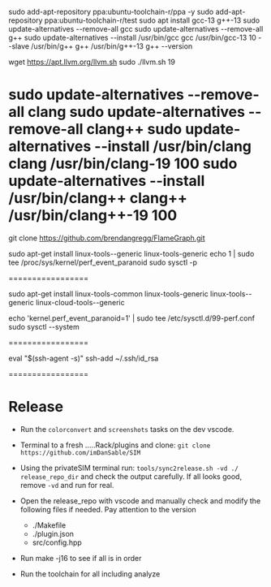 

sudo add-apt-repository ppa:ubuntu-toolchain-r/ppa -y
sudo add-apt-repository ppa:ubuntu-toolchain-r/test
sudo apt install gcc-13 g++-13
sudo update-alternatives --remove-all gcc
sudo update-alternatives --remove-all g++
sudo update-alternatives --install /usr/bin/gcc gcc /usr/bin/gcc-13 10 --slave /usr/bin/g++ g++ /usr/bin/g++-13
g++ --version

wget https://apt.llvm.org/llvm.sh
sudo ./llvm.sh 19

sudo update-alternatives --remove-all clang
sudo update-alternatives --remove-all clang++
sudo update-alternatives --install /usr/bin/clang clang /usr/bin/clang-19 100
sudo update-alternatives --install /usr/bin/clang++ clang++ /usr/bin/clang++-19 100
=================

git clone https://github.com/brendangregg/FlameGraph.git

sudo apt-get install linux-tools-<kernel-version>-generic linux-tools-generic
echo 1 | sudo tee /proc/sys/kernel/perf_event_paranoid
sudo sysctl -p

=================

sudo apt-get install linux-tools-common linux-tools-generic linux-tools-<kernel-version>-generic linux-cloud-tools-<kernel-version>-generic

echo 'kernel.perf_event_paranoid=1' | sudo tee /etc/sysctl.d/99-perf.conf
sudo sysctl --system

=================

eval "$(ssh-agent -s)"
ssh-add ~/.ssh/id_rsa


=================
# Release
- Run the ```colorconvert``` and ```screenshots``` tasks on the dev vscode.

- Terminal to a fresh  .....Rack/plugins and clone: ```git clone https://github.com/imDanSable/SIM```

- Using the privateSIM terminal run: ```tools/sync2release.sh -vd ./ release_repo_dir``` and check the output carefully. If all looks good, remove ```-vd``` and run for real.



- Open the release_repo with vscode and manually check and modify the following files if needed. Pay attention to the version
    - ./Makefile
    - ./plugin.json
    - src/config.hpp

- Run make -j16 to see if all is in order

- Run the toolchain for all including analyze



